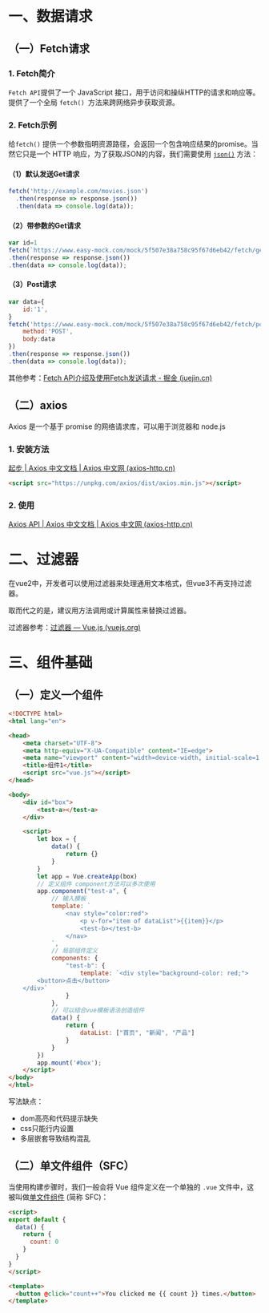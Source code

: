 # 一、数据请求

## （一）Fetch请求

### 1. Fetch简介

`Fetch API`提供了一个 JavaScript 接口，用于访问和操纵HTTP的请求和响应等。提供了一个全局 `fetch() `方法来跨网络异步获取资源。

### 2. Fetch示例

给`fetch()` 提供一个参数指明资源路径，会返回一个包含响应结果的promise。当然它只是一个 HTTP 响应，为了获取JSON的内容，我们需要使用 [`json()`](https://link.juejin.cn/?target=https%3A%2F%2Fdeveloper.mozilla.org%2Fzh-CN%2Fdocs%2FWeb%2FAPI%2FBody%2Fjson) 方法：

#### （1）默认发送Get请求

```js
fetch('http://example.com/movies.json')	
  .then(response => response.json())
  .then(data => console.log(data));
```

#### （2）带参数的Get请求

```js
var id=1
fetch(`https://www.easy-mock.com/mock/5f507e38a758c95f67d6eb42/fetch/getmsg?id=${id}`)	
.then(response => response.json())
.then(data => console.log(data));
```

#### （3）Post请求

```js
var data={
    id:'1',
}
fetch('https://www.easy-mock.com/mock/5f507e38a758c95f67d6eb42/fetch/postmsg',{
    method:'POST',
    body:data
})	
.then(response => response.json())
.then(data => console.log(data));
```

其他参考：[Fetch API介绍及使用Fetch发送请求 - 掘金 (juejin.cn)](https://juejin.cn/post/6868138631714848775)

## （二）axios

Axios 是一个基于 promise 的网络请求库，可以用于浏览器和 node.js

### 1. 安装方法

[起步 | Axios 中文文档 | Axios 中文网 (axios-http.cn)](https://www.axios-http.cn/docs/intro)

```html
<script src="https://unpkg.com/axios/dist/axios.min.js"></script>
```

### 2. 使用

[Axios API | Axios 中文文档 | Axios 中文网 (axios-http.cn)](https://www.axios-http.cn/docs/api_intro)

# 二、过滤器

在vue2中，开发者可以使用过滤器来处理通用文本格式，但vue3不再支持过滤器。

取而代之的是，建议用方法调用或计算属性来替换过滤器。

过滤器参考：[过滤器 — Vue.js (vuejs.org)](https://v2.cn.vuejs.org/v2/guide/filters.html)

# 三、组件基础

## （一）定义一个组件

```html
<!DOCTYPE html>
<html lang="en">

<head>
    <meta charset="UTF-8">
    <meta http-equiv="X-UA-Compatible" content="IE=edge">
    <meta name="viewport" content="width=device-width, initial-scale=1.0">
    <title>组件1</title>
    <script src="vue.js"></script>
</head>

<body>
    <div id="box">
        <test-a></test-a>
    </div>

    <script>
        let box = {
            data() {
                return {}
            }
        }
        let app = Vue.createApp(box)
        // 定义组件 component方法可以多次使用
        app.component("test-a", {
            // 输入模板
            template: `
                <nav style="color:red">
                    <p v-for="item of dataList">{{item}}</p>
                    <test-b></test-b>
                </nav>
            `,
            // 局部组件定义
            components: {
                "test-b": {
                    template: `<div style="background-color: red;">
        <button>点击</button>
    </div>`
                }
            },
            // 可以结合vue模板语法创造组件
            data() {
                return {
                    dataList: ["首页", "新闻", "产品"]
                }
            }
        })
        app.mount('#box');
    </script>
</body>
</html>
```

写法缺点：

- dom高亮和代码提示缺失
- css只能行内设置
- 多层嵌套导致结构混乱

## （二）单文件组件（SFC）

当使用构建步骤时，我们一般会将 Vue 组件定义在一个单独的 `.vue` 文件中，这被叫做[单文件组件](https://cn.vuejs.org/guide/scaling-up/sfc.html) (简称 SFC)：

```html
<script>
export default {
  data() {
    return {
      count: 0
    }
  }
}
</script>

<template>
  <button @click="count++">You clicked me {{ count }} times.</button>
</template>
```

